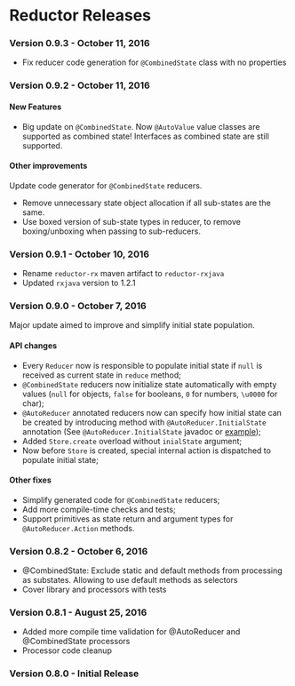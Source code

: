 # Reductor Releases #

### Version 0.9.3 - October 11, 2016
  - Fix reducer code generation for `@CombinedState` class with no properties 

### Version 0.9.2 - October 11, 2016
#### New Features
  - Big update on `@CombinedState`. 
  Now `@AutoValue` value classes are supported as combined state!
  Interfaces as combined state are still supported.
  
#### Other improvements
Update code generator for `@CombinedState` reducers. 
  - Remove unnecessary state object allocation if all sub-states are the same.
  - Use boxed version of sub-state types in reducer, to remove boxing/unboxing when passing to sub-reducers.

### Version 0.9.1 - October 10, 2016
  - Rename `reductor-rx` maven artifact to `reductor-rxjava`
  - Updated `rxjava` version to 1.2.1

### Version 0.9.0 - October 7, 2016
Major update aimed to improve and simplify initial state population.

#### API changes
  - Every `Reducer` now is responsible to populate initial state if `null` is received as current state in `reduce` method;
  - `@CombinedState` reducers now initialize state automatically with empty values (`null` for objects, `false` for booleans, `0` for numbers, `\u0000` for char);
  - `@AutoReducer` annotated reducers now can specify how initial state can be created
  by introducing method with `@AutoReducer.InitialState` annotation (See `@AutoReducer.InitialState` javadoc or [example](https://github.com/Yarikx/reductor/blob/master/example/src/main/java/com/yheriatovych/reductor/example/reducers/NotesListReducer.java#L17));
  - Added `Store.create` overload without `inialState` argument;
  - Now before `Store` is created, special internal action is dispatched to populate initial state;
  
#### Other fixes
  - Simplify generated code for `@CombinedState` reducers;
  - Add more compile-time checks and tests;
  - Support primitives as state return and argument types for `@AutoReducer.Action` methods.
  
### Version 0.8.2 - October 6, 2016
  - @CombinedState: Exclude static and default methods from processing as substates. 
  Allowing to use default methods as selectors 
  - Cover library and processors with tests

### Version 0.8.1 - August 25, 2016
  - Added more compile time validation for @AutoReducer and @CombinedState processors
  - Processor code cleanup

### Version 0.8.0 - Initial Release